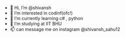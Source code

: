 - 👋 Hi, I’m @shivansh
- 👀 I’m interested in codinf(ofc!) 
- 🌱 I’m currently learning c# , python
- 💞️ I’m studying at IIT BHU
- 📫 can message me on instagram @shivansh_sahu12 

<!---
code-shivansh/code-shivansh is a ✨ special ✨ repository because its `README.md` (this file) appears on your GitHub profile.
You can click the Preview link to take a look at your changes.
--->
